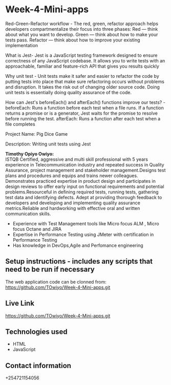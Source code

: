 # Week-4-Mini-apps
Red-Green-Refactor workflow - The red, green, refactor approach helps developers compartmentalize their focus into three phases: Red — think about what you want to develop. Green — think about how to make your tests pass. Refactor — think about how to improve your existing implementation

What is Jest- Jest is a JavaScript testing framework designed to ensure correctness of any JavaScript codebase. It allows you to write tests with an approachable, familiar and feature-rich API that gives you results quickly

Why unit test - Unit tests make it safer and easier to refactor the code by putting tests into place that make sure refactoring occurs without problems and disruption. It takes the risk out of changing older source code. Doing unit tests is essentially doing quality assurance of the code.

How can Jest's beforeEach() and afterEach() functions improve our tests? - beforeEach: Runs a function before each test when a file runs. If a function returns a promise or is a generator, Jest waits for the promise to resolve before running the test. afterEach: Runs a function after each test when a file completes

Project Name: Pig Dice Game

Description: Writing unit tests using Jest

**Timothy Opiyo Owiyo:**  
ISTQB Certified, aggressive and multi skill professional with 5 years experience in Telecommunication industry and repeated success in Quality Assurance, project management and stakeholder management.Designs test plans and procedures and equips and trains newer colleagues. Demonstrates practiced expertise in product design and participates in design reviews to offer early input on functional requirements and potential problems.Resourceful in defining required tests, running tests, gathering test data and identifying defects. Adept at providing thorough feedback to developers and developing and implementing quality assurance metrics.Reliable and hardworking with effective oral and written communication skills.
 - Experience with Test Management tools like Micro focus ALM , Micro focus Octane and JIRA
 - Expertise in Performance Testing using JMeter with certification in Performance Testing
 - Has knowledge in DevOps,Agile and Perfomance engineering
## Setup instructions - includes any scripts that need to be run if necessary

The web application code can be clonned from: https://github.com/TOwiyo/Week-4-Mini-apps.git

## Live Link

https://github.com/TOwiyo/Week-4-Mini-apps.git


## Technologies used

* HTML
* JavaScript

## Contact information
+254721154056